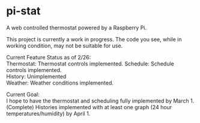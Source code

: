 pi-stat
=======

A web controlled thermostat powered by a Raspberry Pi.  

This project is currently a work in progress. The code you see, while in working condition, may not be suitable for use.  

Current Feature Status as of 2/26:  
Thermostat: Thermostat controls implemented.
Schedule: Schedule controls implemented.   
History: Unimplemented  
Weather: Weather conditions implemented.  

Current Goal:  
I hope to have the thermostat and scheduling fully implemented by March 1. (Complete)
Histories implemented with at least one graph (24 hour temperatures/humidity) by April 1.

